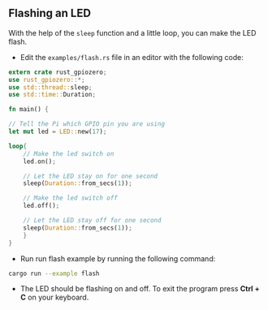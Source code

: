 ## Flashing an LED

With the help of the `sleep` function and a little loop, you can make the LED flash.

+ Edit the `examples/flash.rs` file in an editor with the following code:


```rust
extern crate rust_gpiozero;
use rust_gpiozero::*;
use std::thread::sleep;
use std::time::Duration;

fn main() {

// Tell the Pi which GPIO pin you are using
let mut led = LED::new(17);

loop{
    // Make the led switch on
    led.on();

    // Let the LED stay on for one second
    sleep(Duration::from_secs(1));

    // Make the led switch off
    led.off();

    // Let the LED stay off for one second
    sleep(Duration::from_secs(1));
    }
}
```
+ Run run flash example by running the following command:

```bash
cargo run --example flash
```

+ The LED should be flashing on and off. To exit the program press **Ctrl + C** on your keyboard.
